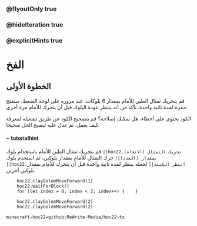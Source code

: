 ### @flyoutOnly true
### @hideIteration true
### @explicitHints true


# الفخ 

## الخطوة الأولى
قم بتحريك تمثال الطين للأمام بمقدار 6 بلوكات. عند مروره على لوحة الضغط، ستفتح حفرة لمدة ثانية واحدة. تأكد من أنه ينتظر عودة البلوك قبل أن يتحرك للأمام مرة أخرى.

الكود يحتوي على أخطاء، هل يمكنك إصلاحه؟ قم بتصحيح الكود عن طريق تشغيله لمعرفة كيف يعمل، ثم عدل عليه ليصبح الحل صحيحا.

#### ~ tutorialhint  
قم بتحريك تمثال الطين للأمام باستخدام بلوك ``||hoc22.تحريك التمثال (الاتجاه) بمقدار (العدد)||`` حرك التمثال للأمام بمقدار بلوكين، ثم استخدم بلوك ``||hoc22.انتظر الكتلة||`` لجعله ينتظر لمدة ثانية واحدة قبل أن يتحرك للأمام بمقدار بلوكين آخرين.


```ghost
    hoc22.clayGolemMoveForward(1)
    hoc22.waitForBlock()
    for (let index = 0; index < 2; index++) {    }
```
```template
    hoc22.clayGolemMoveForward(2) 
    hoc22.clayGolemMoveForward(2)    
```
```package
minecraft-hoc22=github:ReWrite-Media/hoc22-ts
```